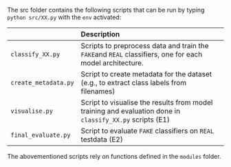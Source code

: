 The src folder contains the following scripts that can be run by typing ```python src/XX.py``` with the ```env``` activated:

| <div style="width:120px"></div>| Description |
|---------|:-----------|
| ```classify_XX.py``` | Scripts to preprocess data and train the ```FAKE```and ```REAL``` classifiers, one for each model architecture.|
| ```create_metadata.py```  | Script to create metadata for the dataset (e.g., to extract class labels from filenames)|
| ```visualise.py```  | Script to visualise the results from model training and evaluation done in ```classify_XX.py``` scripts (E1)|
| ```final_evaluate.py```  | Script to evaluate ```FAKE``` classifiers on ```REAL``` testdata (E2)|
 

The abovementioned scripts rely on functions defined in the ```modules``` folder.
